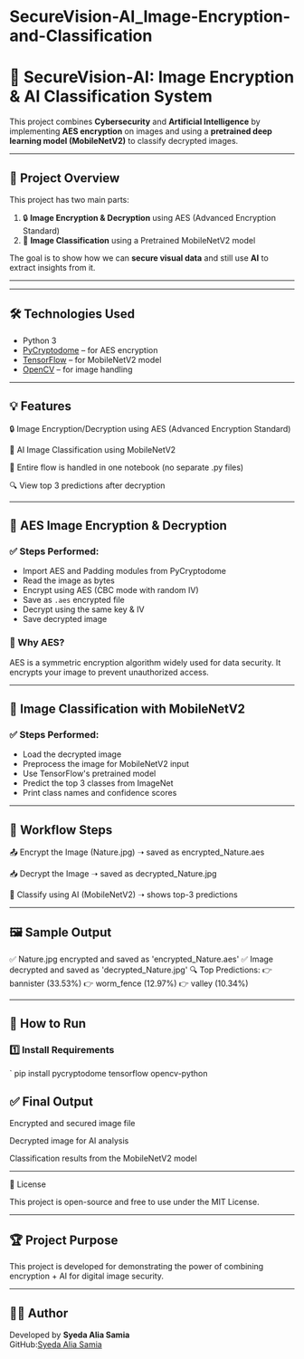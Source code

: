 # SecureVision-AI_Image-Encryption-and-Classification

# 🔐 SecureVision-AI: Image Encryption & AI Classification System

This project combines **Cybersecurity** and **Artificial Intelligence** by implementing **AES encryption** on images and using a **pretrained deep learning model (MobileNetV2)** to classify decrypted images.

---

## 📌 Project Overview

This project has two main parts:

1. 🔒 **Image Encryption & Decryption** using AES (Advanced Encryption Standard)
2. 🧠 **Image Classification** using a Pretrained MobileNetV2 model

The goal is to show how we can **secure visual data** and still use **AI** to extract insights from it.

---

---

## 🛠️ Technologies Used

- Python 3
- [PyCryptodome](https://pypi.org/project/pycryptodome/) – for AES encryption
- [TensorFlow](https://www.tensorflow.org/) – for MobileNetV2 model
- [OpenCV](https://opencv.org/) – for image handling

---

## 💡 Features

🔒 Image Encryption/Decryption using AES (Advanced Encryption Standard)

🤖 AI Image Classification using MobileNetV2

📂 Entire flow is handled in one notebook (no separate .py files)

🔍 View top 3 predictions after decryption

---

## 🔐 AES Image Encryption & Decryption

### ✅ Steps Performed:
- Import AES and Padding modules from PyCryptodome
- Read the image as bytes
- Encrypt using AES (CBC mode with random IV)
- Save as `.aes` encrypted file
- Decrypt using the same key & IV
- Save decrypted image

### 🔑 Why AES?
AES is a symmetric encryption algorithm widely used for data security. It encrypts your image to prevent unauthorized access.

---

## 🧠  Image Classification with MobileNetV2

### ✅ Steps Performed:
- Load the decrypted image
- Preprocess the image for MobileNetV2 input
- Use TensorFlow's pretrained model
- Predict the top 3 classes from ImageNet
- Print class names and confidence scores

---

## 🔄 Workflow Steps

📤 Encrypt the Image (Nature.jpg) ➝ saved as encrypted_Nature.aes

📥 Decrypt the Image ➝ saved as decrypted_Nature.jpg

🧠 Classify using AI (MobileNetV2) ➝ shows top-3 predictions

---
## 🖼️ Sample Output

✅ Nature.jpg encrypted and saved as 'encrypted_Nature.aes'
✅ Image decrypted and saved as 'decrypted_Nature.jpg'
🔍 Top Predictions:
👉 bannister (33.53%)
👉 worm_fence (12.97%)
👉 valley (10.34%)


---

## 🚀 How to Run

### 1️⃣ Install Requirements
`
pip install pycryptodome tensorflow opencv-python


## ✅ Final Output

Encrypted and secured image file

Decrypted image for AI analysis

Classification results from the MobileNetV2 model


---

📃 License 

This project is open-source and free to use under the MIT License.

---

## 🏆 Project Purpose

This project is developed for demonstrating the power of combining encryption + AI for digital image security.

---



## 👨‍💻 Author

Developed by
**Syeda Alia Samia**  
GitHub:[Syeda Alia Samia](https://github.com/your-github-username)
